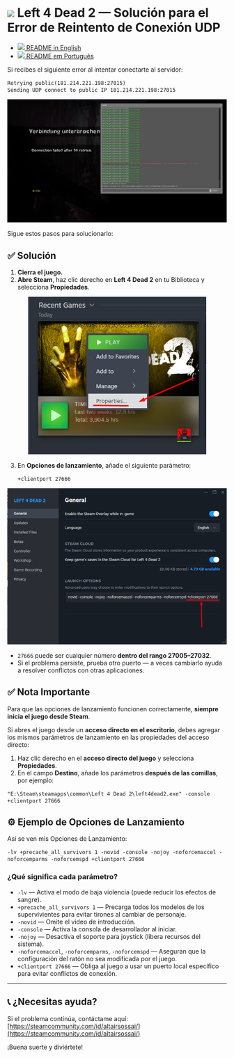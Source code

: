 # <img src="https://cdn.jsdelivr.net/gh/hjnilsson/country-flags/svg/es.svg" width="40"/> Left 4 Dead 2 — Solución para el Error de Reintento de Conexión UDP

- [<img src="https://cdn.jsdelivr.net/gh/hjnilsson/country-flags/svg/us.svg" width="20"/> README in English](./L4D2_CONNECT_FIX.en.md)
- [<img src="https://cdn.jsdelivr.net/gh/hjnilsson/country-flags/svg/br.svg" width="20"/> README em Português](./L4D2_CONNECT_FIX.pt.md)

Si recibes el siguiente error al intentar conectarte al servidor:

```
Retrying public(181.214.221.198:27015)
Sending UDP connect to public IP 181.214.221.198:27015
```

<p align="center">
  <img src="/tutorials/assets/connection-failed.jpg?raw=true" alt="Fallo de conexión tras 30 intentos"/>
</p>

Sigue estos pasos para solucionarlo:

## ✅ Solución

1. **Cierra el juego.**
2. **Abre Steam**, haz clic derecho en **Left 4 Dead 2** en tu Biblioteca y selecciona **Propiedades**.

<p align="center">
  <img src="/tutorials/assets/l4d2-properties.png?raw=true" alt="Propiedades de Left 4 Dead 2"/>
</p>

3. En **Opciones de lanzamiento**, añade el siguiente parámetro:

   ```
   +clientport 27666
   ```

<p align="center">
  <img src="/tutorials/assets/l4d2-launch-options.png?raw=true" alt="Opciones de lanzamiento de Left 4 Dead 2"/>
</p>

* `27666` puede ser cualquier número **dentro del rango 27005–27032**.
* Si el problema persiste, prueba otro puerto — a veces cambiarlo ayuda a resolver conflictos con otras aplicaciones.

## ✅ Nota Importante

Para que las opciones de lanzamiento funcionen correctamente, **siempre inicia el juego desde Steam**.

Si abres el juego desde un **acceso directo en el escritorio**, debes agregar los mismos parámetros de lanzamiento en las propiedades del acceso directo:

1. Haz clic derecho en el **acceso directo del juego** y selecciona **Propiedades**.
2. En el campo **Destino**, añade los parámetros **después de las comillas**, por ejemplo:  

```plaintext
"E:\Steam\steamapps\common\Left 4 Dead 2\left4dead2.exe" -console +clientport 27666
```

## ⚙️ Ejemplo de Opciones de Lanzamiento

Así se ven mis Opciones de Lanzamiento:

```
-lv +precache_all_survivors 1 -novid -console -nojoy -noforcemaccel -noforcemparms -noforcemspd +clientport 27666
```

### ¿Qué significa cada parámetro?

* `-lv` — Activa el modo de baja violencia (puede reducir los efectos de sangre).
* `+precache_all_survivors 1` — Precarga todos los modelos de los supervivientes para evitar tirones al cambiar de personaje.
* `-novid` — Omite el video de introducción.
* `-console` — Activa la consola de desarrollador al iniciar.
* `-nojoy` — Desactiva el soporte para joystick (libera recursos del sistema).
* `-noforcemaccel`, `-noforcemparms`, `-noforcemspd` — Aseguran que la configuración del ratón no sea modificada por el juego.
* `+clientport 27666` — Obliga al juego a usar un puerto local específico para evitar conflictos de conexión.

---

## 📞 ¿Necesitas ayuda?

Si el problema continúa, contáctame aquí: [https://steamcommunity.com/id/altairsossai/](https://steamcommunity.com/id/altairsossai/)

¡Buena suerte y diviértete!
